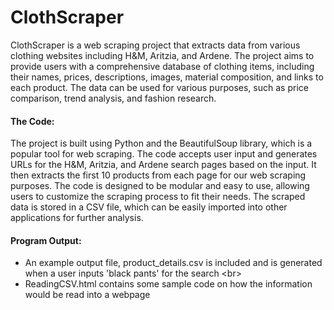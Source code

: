 # ClothScraper


ClothScraper is a web scraping project that extracts data from various clothing websites including H&M, Aritzia, and Ardene. 
The project aims to provide users with a comprehensive database of clothing items, including their names, prices, descriptions, images, material composition, and links to each product.
The data can be used for various purposes, such as price comparison, trend analysis, and fashion research. <br/>








#### The Code:
The project is built using Python and the BeautifulSoup library, which is a popular tool for web scraping. The code accepts user input and generates URLs for the H&M, Aritzia, and Ardene search pages based on the input. It then extracts the first 10 products from each page for our web scraping purposes.
The code is designed to be modular and easy to use, allowing users to customize the scraping process to fit their needs. The scraped data is stored in a CSV file,
which can be easily imported into other applications for further analysis. <br/>




#### Program Output:
- An example output file, product_details.csv is included and is generated when a user inputs 'black pants' for the search <br\>
- ReadingCSV.html contains some sample code on how the information would be read into a webpage

